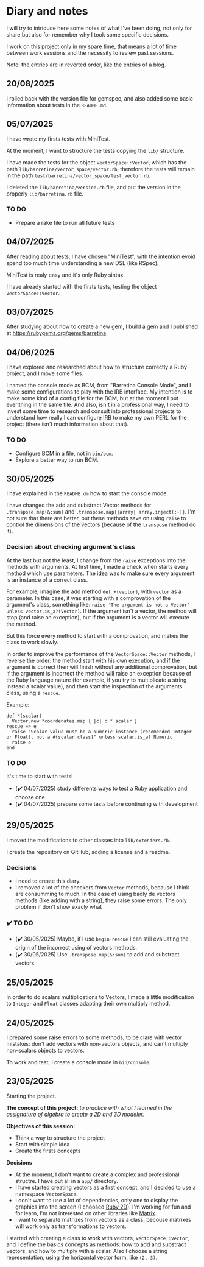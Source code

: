# Diary and notes

I will try to intriduce here some notes of what I've been doing, not only for share but also for remember why I took some specific decisions.

I work on this project only in my spare time, that means a lot of time between work sessions and the necessity to review past sessions.

Note: the entries are in reverted order, like the entries of a blog.

## 20/08/2025

I rolled back with the version file for gemspec, and also added some basic information about tests in the `README.md`.

## 05/07/2025

I have wrote my firsts tests with MiniTest.

At the moment, I want to structure the tests copying the `lib/` structure.

I have made the tests for the object `VectorSpace::Vector`, which has the path `lib/barretina/vector_space/vector.rb`, therefore the tests will remain in the path `test/barretina/vector_space/test_vector.rb`.

I deleted the `lib/barretina/version.rb` file, and put the version in the properly `lib/barretina.rb` file.

### TO DO
- Prepare a rake file to run all future tests

## 04/07/2025

After reading about tests, I have chosen "MiniTest", with the intention evoid spend too much time understanding a new DSL (like RSpec).

MiniTest is realy easy and it's only Ruby sintax.

I have already started with the firsts tests, testing the object `VectorSpace::Vector`.

## 03/07/2025

After studying about how to create a new gem, I build a gem and I published at https://rubygems.org/gems/barretina.

## 04/06/2025

I have explored and researched about how to structure correctly a Ruby project, and I move some files.

I named the console mode as BCM, from "Barretina Console Mode", and I make some configurations to play with the IRB interface. My intention is to make some kind of a config file for the BCM, but at the moment I put everithing in the same file. And also, isn't in a professional way, I need to invest some time to research and consult into professional projects to understand how really I can configure IRB to make my own PERL for the project (there isn't much information about that).

### TO DO
- Configure BCM in a file, not in `bin/bcm`.
- Explore a better way to run BCM.


## 30/05/2025

I have explained in the `README.dm` how to start the console mode.

I have changed the add and substract Vector methods for `.transpose.map(&:sum)` and `.transpose.map{|array| array.inject(:-)}`. I'm not sure that there are better, but these methods save on using `raise` to control the dimensions of the vectors (because of the `transpose` method do it).

### Decision about checking argument's class

At the last but not the least, I change from the `raise` exceptions into the methods with arguments. At first time, I made a check when starts every method which use parameters. The idea was to make sure every argument is an instance of a correct class.

For example, imagine the add method `def +(vector)`, with `vector` as a parameter. In this case, it was starting with a comprovation of the argument's class, something like: `raise 'The argument is not a Vector' unless vector.is_a?(Vector)`. If the argument isn't a vector, the method will stop (and raise an exception), but if the argument is a vector will execute the method.

But this force every method to start with a comprovation, and makes the class to work slowly.

In order to improve the performance of the `VectorSpace::Vector` methods, I reverse the order: the method start with his own execution, and if the argument is correct then will finish without any additional comprovation, but if the argument is incorrect the method will raise an exception because of the Ruby language nature (for example, if you try to multiplicate a string instead a scalar value), and then start the inspection of the arguments class, using a `rescue`.

Example:

```
def *(scalar)
  Vector.new *coordenates.map { |c| c * scalar }
rescue => e
  raise "Scalar value must be a Numeric instance (recomended Integer or Float), not a #{scalar.class}" unless scalar.is_a? Numeric
  raise e
end
```

### TO DO

It's time to start with tests!
- (✔️ 04/07/2025) study differents ways to test a Ruby application and choose one
- (✔️ 04/07/2025) prepare some tests before continuing with development

## 29/05/2025

I moved the modifications to other classes into `lib/extenders.rb`.

I create the repository on GitHub, adding a license and a readme.

### Decisions
- I need to create this diary.
- I removed a lot of the checkers from `Vector` methods, because I think are consumming to much. In the case of using badly de vectors methods (like adding with a string), they raise some errors. The only problem if don't show exacly what

### ✔️ TO DO
- (✔️ 30/05/2025) Maybe, if I use `begin`-`rescue` I can still evaluating the origin of the incorrect using of vectors methods.
- (✔️ 30/05/2025) Use `.transpose.map(&:sum)` to add and substract vectors

## 25/05/2025

In order to do scalars multiplications to Vectors, I made a little modification to `Integer` and `Float` classes adapting their own multiply method.

## 24/05/2025

I prepared some raise errors to some methods, to be clare with vector mistakes: don't add vectors with non-vectors objects, and can't multiply non-scalars objects to vectors.

To work and test, I create a console mode in `bin/console`.

## 23/05/2025

Starting the project.

**The concept of this project:** _to practice with what I learned in the assignature of algebra to create a 2D and 3D modeler._

**Objectives of this session:**
- Think a way to structure the project
- Start with simple idea
- Create the firsts concepts

**Decisions**
- At the moment, I don't want to create a complex and professional structre. I have put all in a `app/` directory.
- I have started creating vectors as a first concept, and I decided to use a namespace `VectorSpace`.
- I don't want to use a lot of dependencies, only one to display the graphics into the screen (I choosed [Ruby 2D](https://www.ruby2d.com/)). I'm working for fun and for learn, I'm not interested on other libraries like [Matrix](https://github.com/ruby/matrix).
- I want to separate matrizes from vectors as a class, becouse matrixes will work only as transformations to vectors.

I started with creating a class to work with vectors, `VectorSpace::Vector`, and I define the basics concepts as methods: how to add and substract vectors, and how to multiply with a scalar. Also I choose a string representation, using the horizontal vector form, like `(2, 3)`.
